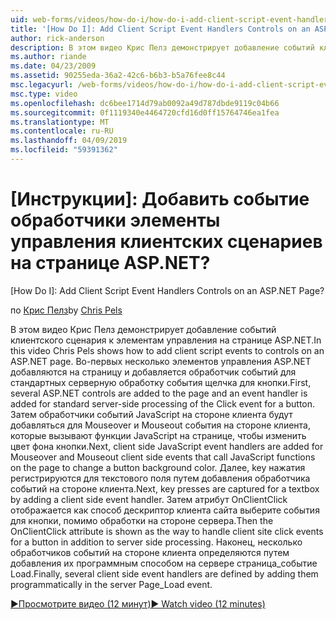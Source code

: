 ```yaml
---
uid: web-forms/videos/how-do-i/how-do-i-add-client-script-event-handlers-controls-on-an-aspnet-page
title: '[How Do I]: Add Client Script Event Handlers Controls on an ASP.NET Page? | Microsoft Docs'
author: rick-anderson
description: В этом видео Крис Пелз демонстрирует добавление событий клиентского сценария к элементам управления на странице ASP.NET. Во-первых несколько элементов управления ASP.NET добавляются на страницу и e...
ms.author: riande
ms.date: 04/23/2009
ms.assetid: 90255eda-36a2-42c6-b6b3-b5a76fee8c44
msc.legacyurl: /web-forms/videos/how-do-i/how-do-i-add-client-script-event-handlers-controls-on-an-aspnet-page
msc.type: video
ms.openlocfilehash: dc6bee1714d79ab0092a49d787dbde9119c04b66
ms.sourcegitcommit: 0f1119340e4464720cfd16d0ff15764746ea1fea
ms.translationtype: MT
ms.contentlocale: ru-RU
ms.lasthandoff: 04/09/2019
ms.locfileid: "59391362"
---
```

# <a name="how-do-i-add-client-script-event-handlers-controls-on-an-aspnet-page"></a>[Инструкции]: Добавить событие обработчики элементы управления клиентских сценариев на странице ASP.NET?
[How Do I]: Add Client Script Event Handlers Controls on an ASP.NET Page?

<span data-ttu-id="828fc-104">по [Крис Пелз](https://twitter.com/chrispels)</span><span class="sxs-lookup"><span data-stu-id="828fc-104">by [Chris Pels](https://twitter.com/chrispels)</span></span>

<span data-ttu-id="828fc-105">В этом видео Крис Пелз демонстрирует добавление событий клиентского сценария к элементам управления на странице ASP.NET.</span><span class="sxs-lookup"><span data-stu-id="828fc-105">In this video Chris Pels shows how to add client script events to controls on an ASP.NET page.</span></span> <span data-ttu-id="828fc-106">Во-первых несколько элементов управления ASP.NET добавляются на страницу и добавляется обработчик событий для стандартных серверную обработку события щелчка для кнопки.</span><span class="sxs-lookup"><span data-stu-id="828fc-106">First, several ASP.NET controls are added to the page and an event handler is added for standard server-side processing of the Click event for a button.</span></span> <span data-ttu-id="828fc-107">Затем обработчики событий JavaScript на стороне клиента будут добавляться для Mouseover и Mouseout события на стороне клиента, которые вызывают функции JavaScript на странице, чтобы изменить цвет фона кнопки.</span><span class="sxs-lookup"><span data-stu-id="828fc-107">Next, client side JavaScript event handlers are added for Mouseover and Mouseout client side events that call JavaScript functions on the page to change a button background color.</span></span> <span data-ttu-id="828fc-108">Далее, key нажатия регистрируются для текстового поля путем добавления обработчика событий на стороне клиента.</span><span class="sxs-lookup"><span data-stu-id="828fc-108">Next, key presses are captured for a textbox by adding a client side event handler.</span></span> <span data-ttu-id="828fc-109">Затем атрибут OnClientClick отображается как способ дескриптор клиента сайта выберите события для кнопки, помимо обработки на стороне сервера.</span><span class="sxs-lookup"><span data-stu-id="828fc-109">Then the OnClientClick attribute is shown as the way to handle client site click events for a button in addition to server side processing.</span></span> <span data-ttu-id="828fc-110">Наконец, несколько обработчиков событий на стороне клиента определяются путем добавления их программным способом на сервере страница\_событие Load.</span><span class="sxs-lookup"><span data-stu-id="828fc-110">Finally, several client side event handlers are defined by adding them programmatically in the server Page\_Load event.</span></span>

[<span data-ttu-id="828fc-111">&#9654;Просмотрите видео (12 минут)</span><span class="sxs-lookup"><span data-stu-id="828fc-111">&#9654; Watch video (12 minutes)</span></span>](https://channel9.msdn.com/Blogs/ASP-NET-Site-Videos/how-do-i-add-client-script-event-handlers-controls-on-an-aspnet-page)
